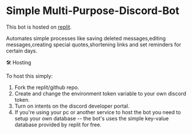# Simple Multi-Purpose-Discord-Bot

This bot is hosted on [replit](https://replit.com/@Anuj1/Discord-Bot#main.py).

Automates simple processes like saving deleted messages,editing messages,creating special quotes,shortening links and set reminders for certain days. 

🛠️ Hosting

To host this simply: 
1) Fork the replit/github repo. 
2) Create and change the environment token variable to your own discord token.
3) Turn on intents on the discord developer portal.
4) If you're using your pc or another service to host the bot you need to setup your own database -- the bot's uses the simple key-value database provided by replit for free.
